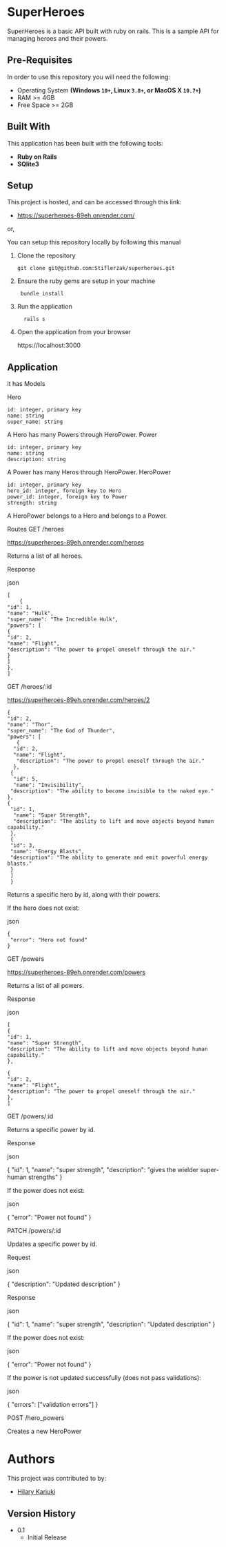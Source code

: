 # SuperHeroes
SuperHeroes is a basic API built with ruby on rails. 
This is a sample API for managing heroes and their powers.

## Pre-Requisites
In order to use this repository you will need the following:

- Operating System **(Windows `10+`, Linux `3.8+`, or MacOS X `10.7+`)**
- RAM >= 4GB
- Free Space >= 2GB

## Built With
This application has been built with the following tools:

- **Ruby on Rails**
- **SQlite3**


## Setup
This project is hosted, and can be accessed through this link:      


- https://superheroes-89eh.onrender.com/
        

or,

You can setup this repository locally by following this manual

1. Clone the repository
    
       git clone git@github.com:Stiflerzak/superheroes.git
   
2. Ensure the ruby gems are setup in your machine
    
        bundle install
  
3. Run the application
   
         rails s
    
4. Open the application from your browser
    
   https://localhost:3000
   
   
## Application
it has Models

Hero

    id: integer, primary key
    name: string
    super_name: string

A Hero has many Powers through HeroPower.
Power

    id: integer, primary key
    name: string
    description: string

A Power has many Heros through HeroPower.
HeroPower

    id: integer, primary key
    hero_id: integer, foreign key to Hero
    power_id: integer, foreign key to Power
    strength: string

A HeroPower belongs to a Hero and belongs to a Power.

Routes
GET /heroes

  https://superheroes-89eh.onrender.com/heroes

Returns a list of all heroes.

Response

json

    [
        {
    "id": 1,
    "name": "Hulk",
    "super_name": "The Incredible Hulk",
    "powers": [
    {
    "id": 2,
    "name": "Flight",
    "description": "The power to propel oneself through the air."
    }
    ]
    },
    ]

GET /heroes/:id

https://superheroes-89eh.onrender.com/heroes/2


    {
    "id": 2,
    "name": "Thor",
    "super_name": "The God of Thunder",
    "powers": [
       {
      "id": 2,
      "name": "Flight",
       "description": "The power to propel oneself through the air."
      },
     {
      "id": 5,
      "name": "Invisibility",
     "description": "The ability to become invisible to the naked eye."
    },
    {
     "id": 1,
      "name": "Super Strength",
      "description": "The ability to lift and move objects beyond human     capability."
     },
     {
     "id": 3,
     "name": "Energy Blasts",
     "description": "The ability to generate and emit powerful energy blasts."
     }
     ]
     }

Returns a specific hero by id, along with their powers.


If the hero does not exist:

json

    {
     "error": "Hero not found"
    }

GET /powers

https://superheroes-89eh.onrender.com/powers

Returns a list of all powers.

Response

json

    [
    {
    "id": 1,
    "name": "Super Strength",
    "description": "The ability to lift and move objects beyond human capability."
    },

    {
    "id": 2,
    "name": "Flight",
    "description": "The power to propel oneself through the air."
    },
    ]


GET /powers/:id

Returns a specific power by id.

Response

json

{
  "id": 1,
  "name": "super strength",
  "description": "gives the wielder super-human strengths"
}

If the power does not exist:

json

{
  "error": "Power not found"
}

PATCH /powers/:id

Updates a specific power by id.

Request

json

{
  "description": "Updated description"
}

Response

json

{
  "id": 1,
  "name": "super strength",
  "description": "Updated description"
}

If the power does not exist:

json

{
  "error": "Power not found"
}

If the power is not updated successfully (does not pass validations):

json

{
  "errors": ["validation errors"]
}

POST /hero_powers

Creates a new HeroPower

# Authors
This project was contributed to by:
- [Hilary Kariuki](https://github.com/Stiflerzak/)

## Version History

* 0.1
    * Initial Release